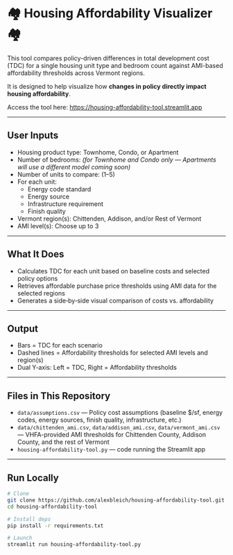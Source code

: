 # 🏘️ Housing Affordability Visualizer 🏘️

This tool compares policy-driven differences in total development cost (TDC) for a single housing unit type and bedroom count against AMI-based affordability thresholds across Vermont regions. 

It is designed to help visualize how **changes in policy directly impact housing affordability**.

Access the tool here: https://housing-affordability-tool.streamlit.app

---

## User Inputs
- Housing product type: Townhome, Condo, or Apartment
- Number of bedrooms: *(for Townhome and Condo only — Apartments will use a different model coming soon)*
- Number of units to compare: (1–5)
- For each unit:
  - Energy code standard
  - Energy source
  - Infrastructure requirement
  - Finish quality
- Vermont region(s): Chittenden, Addison, and/or Rest of Vermont
- AMI level(s): Choose up to 3

---

## What It Does
- Calculates TDC for each unit based on baseline costs and selected policy options
- Retrieves affordable purchase price thresholds using AMI data for the selected regions
- Generates a side‑by‑side visual comparison of costs vs. affordability

---

## Output
- Bars = TDC for each scenario
- Dashed lines = Affordability thresholds for selected AMI levels and region(s)
- Dual Y‑axis: Left = TDC, Right = Affordability thresholds

---

## Files in This Repository
- `data/assumptions.csv` — Policy cost assumptions (baseline $/sf, energy codes, energy sources, finish quality, infrastructure, etc.)
- `data/chittenden_ami.csv`, `data/addison_ami.csv`, `data/vermont_ami.csv` — VHFA-provided AMI thresholds for Chittenden County, Addison County, and the rest of Vermont
- `housing-affordability-tool.py` — code running the Streamlit app

---

## Run Locally
```bash
# Clone
git clone https://github.com/alexbleich/housing-affordability-tool.git
cd housing-affordability-tool

# Install deps
pip install -r requirements.txt

# Launch
streamlit run housing-affordability-tool.py
